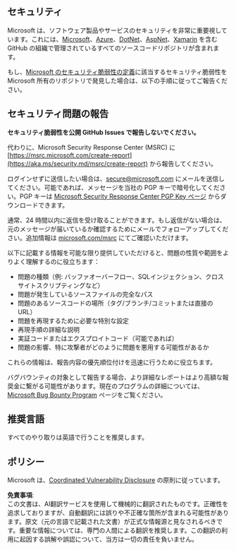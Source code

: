 ## セキュリティ

Microsoft は、ソフトウェア製品やサービスのセキュリティを非常に重要視しています。これには、[Microsoft](https://github.com/Microsoft)、[Azure](https://github.com/Azure)、[DotNet](https://github.com/dotnet)、[AspNet](https://github.com/aspnet)、[Xamarin](https://github.com/xamarin) を含む GitHub の組織で管理されているすべてのソースコードリポジトリが含まれます。

もし、[Microsoft のセキュリティ脆弱性の定義](https://aka.ms/security.md/definition)に該当するセキュリティ脆弱性を Microsoft 所有のリポジトリで発見した場合は、以下の手順に従ってご報告ください。

## セキュリティ問題の報告

**セキュリティ脆弱性を公開 GitHub Issues で報告しないでください。**

代わりに、Microsoft Security Response Center (MSRC) に [https://msrc.microsoft.com/create-report](https://aka.ms/security.md/msrc/create-report) から報告してください。

ログインせずに送信したい場合は、[secure@microsoft.com](mailto:secure@microsoft.com) にメールを送信してください。可能であれば、メッセージを当社の PGP キーで暗号化してください。PGP キーは [Microsoft Security Response Center PGP Key ページ](https://aka.ms/security.md/msrc/pgp) からダウンロードできます。

通常、24 時間以内に返信を受け取ることができます。もし返信がない場合は、元のメッセージが届いているか確認するためにメールでフォローアップしてください。追加情報は [microsoft.com/msrc](https://www.microsoft.com/msrc) にてご確認いただけます。

以下に記載する情報を可能な限り提供していただけると、問題の性質や範囲をよりよく理解するのに役立ちます：

  * 問題の種類（例: バッファオーバーフロー、SQLインジェクション、クロスサイトスクリプティングなど）
  * 問題が発生しているソースファイルの完全なパス
  * 問題のあるソースコードの場所（タグ/ブランチ/コミットまたは直接の URL）
  * 問題を再現するために必要な特別な設定
  * 再現手順の詳細な説明
  * 実証コードまたはエクスプロイトコード（可能であれば）
  * 問題の影響、特に攻撃者がどのように問題を悪用する可能性があるか

これらの情報は、報告内容の優先順位付けを迅速に行うために役立ちます。

バグバウンティの対象として報告する場合、より詳細なレポートはより高額な報奨金に繋がる可能性があります。現在のプログラムの詳細については、[Microsoft Bug Bounty Program](https://aka.ms/security.md/msrc/bounty) ページをご覧ください。

## 推奨言語

すべてのやり取りは英語で行うことを推奨します。

## ポリシー

Microsoft は、[Coordinated Vulnerability Disclosure](https://aka.ms/security.md/cvd) の原則に従っています。

**免責事項**:  
この文書は、AI翻訳サービスを使用して機械的に翻訳されたものです。正確性を追求しておりますが、自動翻訳には誤りや不正確な箇所が含まれる可能性があります。原文（元の言語で記載された文書）が正式な情報源と見なされるべきです。重要な情報については、専門の人間による翻訳を推奨します。この翻訳の利用に起因する誤解や誤認について、当方は一切の責任を負いません。